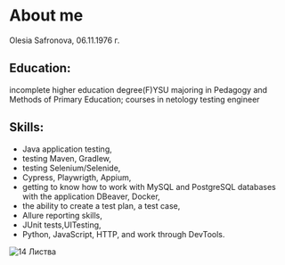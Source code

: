 # About me
Olesia Safronova, 06.11.1976 г.
## Education: 
incomplete higher education degree(F)YSU majoring in Pedagogy and Methods of Primary Education;
courses in netology testing engineer

## Skills:
- Java application testing,
- testing Maven, Gradlew,
- testing Selenium/Selenide,
- Cypress, Playwrigth, Appium,
- getting to know how to work with MySQL and PostgreSQL databases with the application DBeaver, Docker,
- the ability to create a test plan, a test case,
- Allure reporting skills,
- JUnit tests,UITesting,
- Python, JavaScript, HTTP, and work through DevTools.

![14  Листва](https://github.com/LessiaSa/Portfolio/assets/160625034/f61f692c-7cc9-41a8-b8af-a92b96f3d85d)

